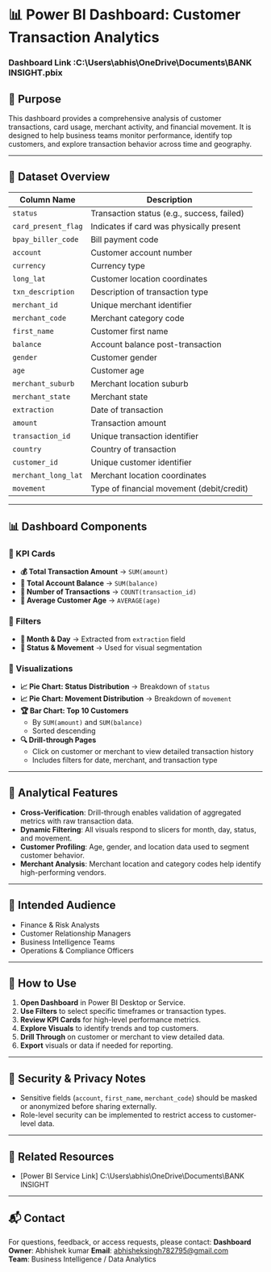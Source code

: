 # 📊 Power BI Dashboard: Customer Transaction Analytics
### Dashboard Link :C:\Users\abhis\OneDrive\Documents\BANK INSIGHT.pbix


## 🧭 Purpose
This dashboard provides a comprehensive analysis of customer transactions, card usage, merchant activity, and financial movement. It is designed to help business teams monitor performance, identify top customers, and explore transaction behavior across time and geography.

---

## 📂 Dataset Overview

| Column Name           | Description |
|-----------------------|-------------|
| `status`              | Transaction status (e.g., success, failed) |
| `card_present_flag`   | Indicates if card was physically present |
| `bpay_biller_code`    | Bill payment code |
| `account`             | Customer account number |
| `currency`            | Currency type |
| `long_lat`            | Customer location coordinates |
| `txn_description`     | Description of transaction type |
| `merchant_id`         | Unique merchant identifier |
| `merchant_code`       | Merchant category code |
| `first_name`          | Customer first name |
| `balance`             | Account balance post-transaction |
| `gender`              | Customer gender |
| `age`                 | Customer age |
| `merchant_suburb`     | Merchant location suburb |
| `merchant_state`      | Merchant state |
| `extraction`          | Date of transaction |
| `amount`              | Transaction amount |
| `transaction_id`      | Unique transaction identifier |
| `country`             | Country of transaction |
| `customer_id`         | Unique customer identifier |
| `merchant_long_lat`   | Merchant location coordinates |
| `movement`            | Type of financial movement (debit/credit) |

---

## 📊 Dashboard Components

### 🔹 KPI Cards
- **💰 Total Transaction Amount** → `SUM(amount)`
- **🏦 Total Account Balance** → `SUM(balance)`
- **🔢 Number of Transactions** → `COUNT(transaction_id)`
- **👤 Average Customer Age** → `AVERAGE(age)`

### 🔹 Filters
- **📅 Month & Day** → Extracted from `extraction` field
- **📍 Status & Movement** → Used for visual segmentation

### 🔹 Visualizations
- **📈 Pie Chart: Status Distribution** → Breakdown of `status`
- **📈 Pie Chart: Movement Distribution** → Breakdown of `movement`
- **🏆 Bar Chart: Top 10 Customers**
  - By `SUM(amount)` and `SUM(balance)`
  - Sorted descending
- **🔍 Drill-through Pages**
  - Click on customer or merchant to view detailed transaction history
  - Includes filters for date, merchant, and transaction type

---

## 🧠 Analytical Features

- **Cross-Verification**: Drill-through enables validation of aggregated metrics with raw transaction data.
- **Dynamic Filtering**: All visuals respond to slicers for month, day, status, and movement.
- **Customer Profiling**: Age, gender, and location data used to segment customer behavior.
- **Merchant Analysis**: Merchant location and category codes help identify high-performing vendors.

---

## 👥 Intended Audience
- Finance & Risk Analysts
- Customer Relationship Managers
- Business Intelligence Teams
- Operations & Compliance Officers

---

## 🚀 How to Use

1. **Open Dashboard** in Power BI Desktop or Service.
2. **Use Filters** to select specific timeframes or transaction types.
3. **Review KPI Cards** for high-level performance metrics.
4. **Explore Visuals** to identify trends and top customers.
5. **Drill Through** on customer or merchant to view detailed data.
6. **Export** visuals or data if needed for reporting.

---

## 🔐 Security & Privacy Notes
- Sensitive fields (`account`, `first_name`, `merchant_code`) should be masked or anonymized before sharing externally.
- Role-level security can be implemented to restrict access to customer-level data.

---

## 📎 Related Resources
- [Power BI Service Link] C:\Users\abhis\OneDrive\Documents\BANK INSIGHT


---

## 📬 Contact
For questions, feedback, or access requests, please contact:
**Dashboard Owner**: Abhishek kumar 
**Email**: abhisheksingh782795@gmail.com  
**Team**: Business Intelligence / Data Analytics


